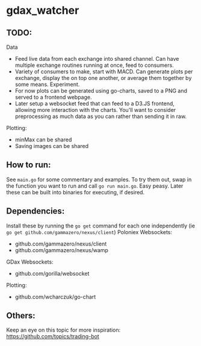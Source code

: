 # gdax_watcher

## TODO:
Data
- Feed live data from each exchange into shared channel. Can have multiple exchange routines running at once, feed to consumers.
- Variety of consumers to make, start with MACD. Can generate plots per exchange, display the on top one another, or average them together by some means. Experiment.
- For now plots can be generated using go-charts, saved to a PNG and served to a frontend webpage. 
 - Later setup a websocket feed that can feed to a D3.JS frontend, allowing more interaction with the charts. You'll want to consider preprocessing as much data as you can rather than sending it in raw. 

 Plotting:
 - minMax can be shared
 - Saving images can be shared


## How to run:
See `main.go` for some commentary and examples. To try them out, swap in the function you want to run and call `go run main.go`. Easy peasy. Later these can be built into binaries for executing, if desired.

## Dependencies:
Install these by running the `go get` command for each one independently (ie `go get github.com/gammazero/nexus/client`)
Poloniex Websockets:
- github.com/gammazero/nexus/client
- github.com/gammazero/nexus/wamp

GDax Websockets:
- github.com/gorilla/websocket

Plotting:
- github.com/wcharczuk/go-chart

## Others: 
Keep an eye on this topic for more inspiration: https://github.com/topics/trading-bot
